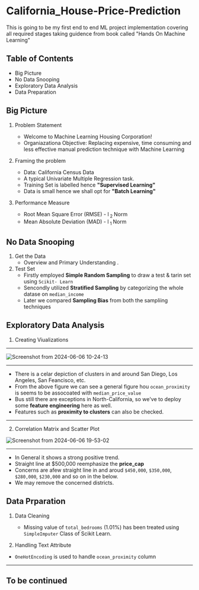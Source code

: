 # California_House-Price-Prediction
This is going to be my first end to end ML project implementation covering all required stages taking guidence from book called "Hands On Machine Learning"

## Table of Contents
- Big Picture
- No Data Snooping
- Exploratory Data Analysis
- Data Preparation


## Big Picture

1. Problem Statement
   - Welcome to Machine Learning Housing Corporation!
   -  Organiazationa Objective: Replacing expensive, time consuming and less effective manual prediction technique with Machine Learning
  
2. Framing the problem
   - Data: California Census Data 
   - A typical Univariate Multiple Regression task.
   - Training Set is labelled hence **"Supervised Learning"**
   - Data is small hence we shall opt for **"Batch Learning"**

2. Performance Measure
   - Root Mean Square Error (RMSE) - l<sub> 2 </sub> Norm
   - Mean Absolute Deviation (MAD) - l<sub> 1 </sub> Norm

## No Data Snooping

1. Get the Data
   - Overview and Primary Understanding .
2. Test Set
   - Firstly employed **Simple Random Sampling** to draw a test & tarin set using `Scikit- Learn`
   - Sencondly utilized **Stratified Sampling** by categorizing the whole datase on `median_income`
   - Later we compared **Sampling Bias** from both the sampliing techniques


## Exploratory Data Analysis

1. Creating Viualizations
  ***
  ![Screenshot from 2024-06-06 10-24-13](https://github.com/pb319/California_House-Price-Prediction/assets/66114329/bf2a3d13-60e8-4af4-9cf3-01ed0fb864bc)

  ***
   * There is a celar depiction of clusters in and around San Diego, Los Angeles, San Feancisco, etc.
   * From the above figure we can see a general figure hou `ocean_proximity` is seems to be assocoated with `median_price_value`
   *  Bus still there are exceptions in North-California, so we've to deploy some **feature engineering** here as well.
   * Features such as **proximity to clusters** can also be checked.

  ***
 2. Correlation Matrix and Scatter Plot
  
   ![Screenshot from 2024-06-06 19-53-02](https://github.com/pb319/California_House-Price-Prediction/assets/66114329/91f2e71c-50a8-461b-9892-068e18e0f5a3)
   
   ***
   * In General it shows a strong positive trend.
   * Straight line at $500,000 reemphasize the **price_cap**
   * Concerns are afew straight line in and aroud `$450,000`, `$350,000`, `$280,000`, `$230,000` and so on in the below.
   * We may remove the concerned districts.

## Data Prparation

1. Data Cleaning

   * Missing value of `total_bedrooms` (1.01%) has been treated using `SimpleImputer` Class of Scikit Learn.
     
 2. Handling Text Attribute
  
   * `OneHotEncoding` is used to handle `ocean_proximity` column



***
## To be continued
